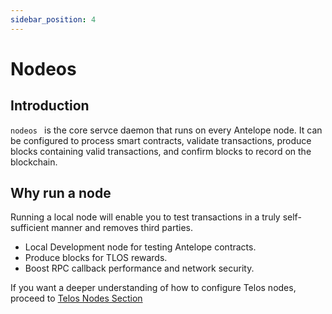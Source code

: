 ```yaml
---
sidebar_position: 4
---
```


# Nodeos

## Introduction

```nodeos ``` is the core servce daemon that runs on every Antelope node. It can be configured to process smart contracts, validate transactions, produce blocks containing valid transactions, and confirm blocks to record on the blockchain.

## Why run a node 
Running a local node will enable you to test transactions in a truly self-sufficient manner and removes third parties. 

- Local Development node for testing Antelope contracts.
- Produce blocks for TLOS rewards. 
- Boost RPC callback performance and network security. 


If you want a deeper understanding of how to configure Telos nodes, proceed to [Telos Nodes Section](/nodes)
